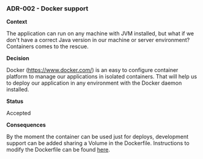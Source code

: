 ### **ADR-002 - Docker support**

**Context**

The application can run on any machine with JVM installed, but what if we don't have a correct Java version in our machine or server environment? Containers comes to the rescue.


**Decision**

Docker (https://www.docker.com/) is an easy to configure container platform to manage our applications in isolated containers. That will help us to deploy our application in any environment with the Docker daemon installed.

**Status**

Accepted

**Consequences**

By the moment the container can be used just for deploys, development support can be added sharing a Volume in the Dockerfile. Instructions to modify the Dockerfile can be found [here](https://docs.docker.com/engine/reference/builder/). 